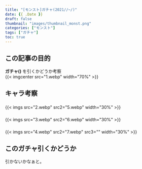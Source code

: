 ```yaml
---
title: "[モンスト]ガチャ(2021//~/)"
date: {{ .Date }}
draft: false
thumbnail: "images/thumbnail_monst.png"
categories: ["モンスト"]
tags: ["ガチャ"]
toc: true
---
```


<!-- ステータスバーだけ消す フォルダに入れて$monst -->
## この記事の目的
**ガチャ()**
を引くかどうか考察  
{{< imgcenter src="1.webp" width="70%" >}}
  

## キャラ考察
### 
{{< imgs src="2.webp" src2="5.webp" width="30%" >}}  

  

### 
{{< imgs src="3.webp" src2="6.webp" width="30%" >}}  

  

### 
{{< imgs src="4.webp" src2="7.webp" src3="" width="30%" >}}  

  

## このガチャ引くかどうか
引かないかなぁと。  
  